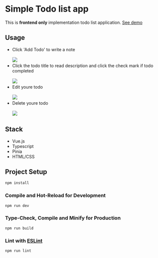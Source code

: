 # Simple Todo list app

This is <b>frontend only</b> implementation todo list application. [See demo](https://githi54.github.io/vue-todo-app/)

## Usage
- Click 'Add Todo' to write a note <br /> <br />
![](https://user-images.githubusercontent.com/104434132/222680579-c7b65b6c-7f17-4386-a53c-540a0ffaf1be.gif)
- Click the todo title to read description and click the check mark if todo completed <br /> <br />
![](https://user-images.githubusercontent.com/104434132/222681585-e624d9ea-9192-450d-902d-35a85f8a7eb3.gif)
- Edit youre todo <br /> <br />
![](https://user-images.githubusercontent.com/104434132/222682224-86272748-479e-472e-ab58-573dbd1d1d8b.gif)
- Delete youre todo <br /> <br />
![](https://user-images.githubusercontent.com/104434132/222682609-77700ac0-8d23-4072-b607-c0d166beb9a2.gif)

## Stack
- Vue.js
- Typescript
- Pinia
- HTML/CSS

## Project Setup

```sh
npm install
```

### Compile and Hot-Reload for Development

```sh
npm run dev
```

### Type-Check, Compile and Minify for Production

```sh
npm run build
```

### Lint with [ESLint](https://eslint.org/)

```sh
npm run lint
```
